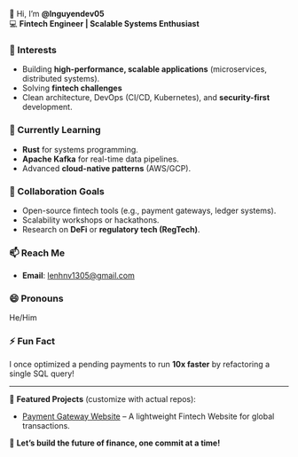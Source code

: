 👋 Hi, I’m **@lnguyendev05**  
💻 **Fintech Engineer | Scalable Systems Enthusiast**  

### 👀 Interests  
- Building **high-performance, scalable applications** (microservices, distributed systems).  
- Solving **fintech challenges**  
- Clean architecture, DevOps (CI/CD, Kubernetes), and **security-first** development.  

### 🌱 Currently Learning  
- **Rust** for systems programming.  
- **Apache Kafka** for real-time data pipelines.  
- Advanced **cloud-native patterns** (AWS/GCP).  

### 💞️ Collaboration Goals  
- Open-source fintech tools (e.g., payment gateways, ledger systems).  
- Scalability workshops or hackathons.  
- Research on **DeFi** or **regulatory tech (RegTech)**.  

### 📫 Reach Me  
- **Email**: lenhnv1305@gmail.com  

### 😄 Pronouns  
He/Him 

### ⚡ Fun Fact  
I once optimized a pending payments to run **10x faster** by refactoring a single SQL query!  

---

🚀 **Featured Projects** (customize with actual repos):  
- [Payment Gateway Website](https://github.com/lnguyendev05/fintech-lab) – A lightweight Fintech Website for global transactions.   

🌟 **Let’s build the future of finance, one commit at a time!**  
